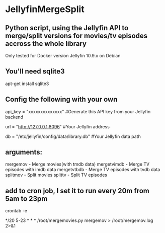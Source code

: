 # JellyfinMergeSplit

## Python script, using the Jellyfin API to merge/split versions for movies/tv episodes accross the whole library

Only tested for Docker version Jellyfin 10.9.x on Debian


## You'll need sqlite3

apt-get install sqlite3



## Config the following with your own


api_key = "xxxxxxxxxxxxxx"  #Generate this API key from your Jellyfin backend

url = "http://127.0.0.1:8096"  #Your Jellyfin address

db = "/etc/jellyfin/config/data/library.db"  #Your Jellyfin data path

## arguments:
mergemov - Merge movies(with tmdb data)
mergetvimdb - Merge TV episodes with imdb data
mergetvtbdb - Merge TV episodes with tvdb data
splitmov - Split movies
splittv - Split TV episodes




## add to cron job, I set it to run every 20m from 5am to 23pm

crontab -e

*/20 5-23 * * * /root/mergemovies.py mergemov > /root/mergemov.log 2>&1

